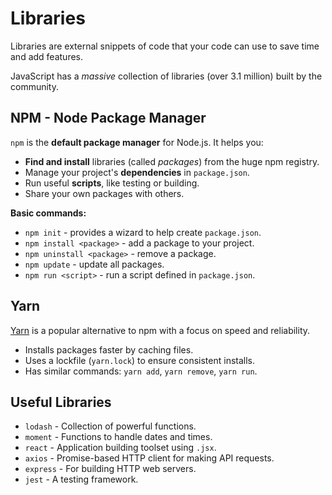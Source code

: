 # Libraries

Libraries are external snippets of code that your code can use to save time and add features.

JavaScript has a _massive_ collection of libraries (over 3.1 million) built by the community.

## NPM - Node Package Manager

`npm` is the **default package manager** for Node.js.
It helps you:

* **Find and install** libraries (called *packages*) from the huge npm registry.
* Manage your project's **dependencies** in `package.json`.
* Run useful **scripts**, like testing or building.
* Share your own packages with others.

**Basic commands:**

* `npm init` - provides a wizard to help create `package.json`.
* `npm install <package>` - add a package to your project.
* `npm uninstall <package>` - remove a package.
* `npm update` - update all packages.
* `npm run <script>` - run a script defined in `package.json`.

## Yarn

[Yarn](https://yarnpkg.com/) is a popular alternative to npm with a focus on speed and reliability.

* Installs packages faster by caching files.
* Uses a lockfile (`yarn.lock`) to ensure consistent installs.
* Has similar commands: `yarn add`, `yarn remove`, `yarn run`.

## Useful Libraries

* `lodash` - Collection of powerful functions.
* `moment` - Functions to handle dates and times.
* `react` - Application building toolset using `.jsx`.
* `axios` - Promise-based HTTP client for making API requests.
* `express` - For building HTTP web servers.
* `jest` - A testing framework.